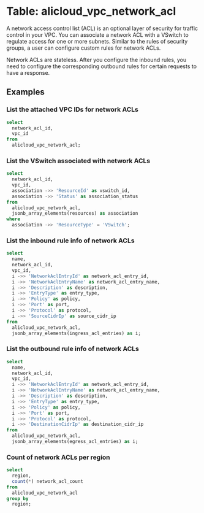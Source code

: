 # Table: alicloud_vpc_network_acl

A network access control list (ACL) is an optional layer of security for traffic control in your VPC. You can associate a network ACL with a VSwitch to regulate access for one or more subnets. Similar to the rules of security groups, a user can configure custom rules for network ACLs.

Network ACLs are stateless. After you configure the inbound rules, you need to configure the corresponding outbound rules for certain requests to have a response.

## Examples

### List the attached VPC IDs for network ACLs

```sql
select
  network_acl_id,
  vpc_id
from
  alicloud_vpc_network_acl;
```

### List the VSwitch associated with network ACLs

```sql
select
  network_acl_id,
  vpc_id,
  association ->> 'ResourceId' as vswitch_id,
  association ->> 'Status' as association_status
from
  alicloud_vpc_network_acl,
  jsonb_array_elements(resources) as association
where
  association ->> 'ResourceType' = 'VSwitch';
```


### List the inbound rule info of network ACLs

```sql
select
  name,
  network_acl_id,
  vpc_id,
  i ->> 'NetworkAclEntryId' as network_acl_entry_id,
  i ->> 'NetworkAclEntryName' as network_acl_entry_name,
  i ->> 'Description' as description,
  i ->> 'EntryType' as entry_type,
  i ->> 'Policy' as policy,
  i ->> 'Port' as port,
  i ->> 'Protocol' as protocol,
  i ->> 'SourceCidrIp' as source_cidr_ip
from
  alicloud_vpc_network_acl,
  jsonb_array_elements(ingress_acl_entries) as i;
```


### List the outbound rule info of network ACLs

```sql
select
  name,
  network_acl_id,
  vpc_id,
  i ->> 'NetworkAclEntryId' as network_acl_entry_id,
  i ->> 'NetworkAclEntryName' as network_acl_entry_name,
  i ->> 'Description' as description,
  i ->> 'EntryType' as entry_type,
  i ->> 'Policy' as policy,
  i ->> 'Port' as port,
  i ->> 'Protocol' as protocol,
  i ->> 'DestinationCidrIp' as destination_cidr_ip
from
  alicloud_vpc_network_acl,
  jsonb_array_elements(egress_acl_entries) as i;
```


### Count of network ACLs per region

```sql
select
  region,
  count(*) network_acl_count
from
  alicloud_vpc_network_acl
group by
  region;
```